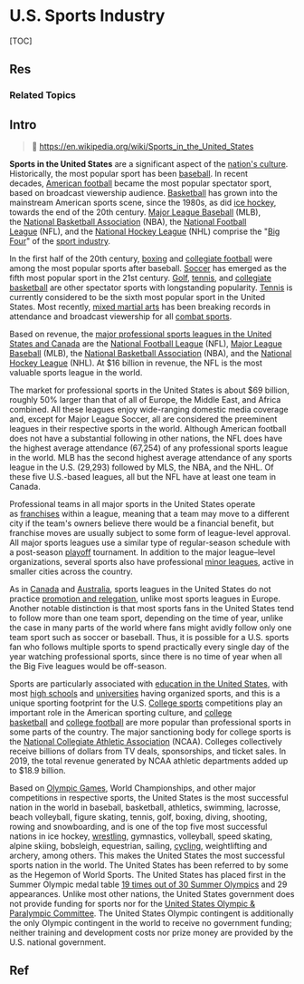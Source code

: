 # U.S. Sports Industry

[TOC]



## Res
### Related Topics



## Intro
> 🔗 https://en.wikipedia.org/wiki/Sports_in_the_United_States

**Sports in the United States** are a significant aspect of the [nation's culture](https://en.wikipedia.org/wiki/Culture_of_the_United_States "Culture of the United States"). Historically, the most popular sport has been [baseball](https://en.wikipedia.org/wiki/Baseball "Baseball"). In recent decades, [American football](https://en.wikipedia.org/wiki/American_football "American football") became the most popular spectator sport, based on broadcast viewership audience. [Basketball](https://en.wikipedia.org/wiki/Basketball "Basketball") has grown into the mainstream American sports scene, since the 1980s, as did [ice hockey](https://en.wikipedia.org/wiki/Ice_hockey "Ice hockey"), towards the end of the 20th century. [Major League Baseball](https://en.wikipedia.org/wiki/Major_League_Baseball "Major League Baseball") (MLB), the [National Basketball Association](https://en.wikipedia.org/wiki/National_Basketball_Association "National Basketball Association") (NBA), the [National Football League](https://en.wikipedia.org/wiki/National_Football_League "National Football League") (NFL), and the [National Hockey League](https://en.wikipedia.org/wiki/National_Hockey_League "National Hockey League") (NHL) comprise the "[Big Four](https://en.wikipedia.org/wiki/Major_professional_sports_leagues_in_the_United_States_and_Canada "Major professional sports leagues in the United States and Canada")" of the [sport industry](https://en.wikipedia.org/wiki/Sport_industry "Sport industry").

In the first half of the 20th century, [boxing](https://en.wikipedia.org/wiki/Boxing "Boxing") and [collegiate football](https://en.wikipedia.org/wiki/NCAA_Division_I_Football_Bowl_Subdivision "NCAA Division I Football Bowl Subdivision") were among the most popular sports after baseball. [Soccer](https://en.wikipedia.org/wiki/Soccer "Soccer") has emerged as the fifth most popular sport in the 21st century. [Golf](https://en.wikipedia.org/wiki/Golf "Golf"), [tennis](https://en.wikipedia.org/wiki/Tennis "Tennis"), and [collegiate basketball](https://en.wikipedia.org/wiki/College_basketball "College basketball") are other spectator sports with longstanding popularity. [Tennis](https://en.wikipedia.org/wiki/Tennis "Tennis") is currently considered to be the sixth most popular sport in the United States. Most recently, [mixed martial arts](https://en.wikipedia.org/wiki/Mixed_martial_arts "Mixed martial arts") has been breaking records in attendance and broadcast viewership for all [combat sports](https://en.wikipedia.org/wiki/Combat_sports "Combat sports").

Based on revenue, the [major professional sports leagues in the United States and Canada](https://en.wikipedia.org/wiki/Major_professional_sports_leagues_in_the_United_States_and_Canada "Major professional sports leagues in the United States and Canada") are the [National Football League](https://en.wikipedia.org/wiki/National_Football_League "National Football League") (NFL), [Major League Baseball](https://en.wikipedia.org/wiki/Major_League_Baseball "Major League Baseball") (MLB), the [National Basketball Association](https://en.wikipedia.org/wiki/National_Basketball_Association "National Basketball Association") (NBA), and the [National Hockey League](https://en.wikipedia.org/wiki/National_Hockey_League "National Hockey League") (NHL). At $16 billion in revenue, the NFL is the most valuable sports league in the world.

The market for professional sports in the United States is about $69 billion, roughly 50% larger than that of all of Europe, the Middle East, and Africa combined. All these leagues enjoy wide-ranging domestic media coverage and, except for Major League Soccer, all are considered the preeminent leagues in their respective sports in the world. Although American football does not have a substantial following in other nations, the NFL does have the highest average attendance (67,254) of any professional sports league in the world. MLB has the second highest average attendance of any sports league in the U.S. (29,293) followed by MLS, the NBA, and the NHL. Of these five U.S.-based leagues, all but the NFL have at least one team in Canada.

Professional teams in all major sports in the United States operate as [franchises](https://en.wikipedia.org/wiki/Professional_sports_league_organization "Professional sports league organization") within a league, meaning that a team may move to a different city if the team's owners believe there would be a financial benefit, but franchise moves are usually subject to some form of league-level approval. All major sports leagues use a similar type of regular-season schedule with a post-season [playoff](https://en.wikipedia.org/wiki/Playoff "Playoff") tournament. In addition to the major league–level organizations, several sports also have professional [minor leagues](https://en.wikipedia.org/wiki/Minor_league "Minor league"), active in smaller cities across the country.

As in [Canada](https://en.wikipedia.org/wiki/Sports_in_Canada "Sports in Canada") and [Australia](https://en.wikipedia.org/wiki/Sport_in_Australia "Sport in Australia"), sports leagues in the United States do not practice [promotion and relegation](https://en.wikipedia.org/wiki/Promotion_and_relegation "Promotion and relegation"), unlike most sports leagues in Europe. Another notable distinction is that most sports fans in the United States tend to follow more than one team sport, depending on the time of year, unlike the case in many parts of the world where fans might avidly follow only one team sport such as soccer or baseball. Thus, it is possible for a U.S. sports fan who follows multiple sports to spend practically every single day of the year watching professional sports, since there is no time of year when all the Big Five leagues would be off-season.

Sports are particularly associated with [education in the United States](https://en.wikipedia.org/wiki/Education_in_the_United_States "Education in the United States"), with most [high schools](https://en.wikipedia.org/wiki/High_schools_in_the_United_States "High schools in the United States") and [universities](https://en.wikipedia.org/wiki/University "University") having organized sports, and this is a unique sporting footprint for the U.S. [College sports](https://en.wikipedia.org/wiki/College_athletics_in_the_United_States "College athletics in the United States") competitions play an important role in the American sporting culture, and [college basketball](https://en.wikipedia.org/wiki/College_basketball "College basketball") and [college football](https://en.wikipedia.org/wiki/College_football "College football") are more popular than professional sports in some parts of the country. The major sanctioning body for college sports is the [National Collegiate Athletic Association](https://en.wikipedia.org/wiki/National_Collegiate_Athletic_Association "National Collegiate Athletic Association") (NCAA). Colleges collectively receive billions of dollars from TV deals, sponsorships, and ticket sales. In 2019, the total revenue generated by NCAA athletic departments added up to $18.9 billion.

Based on [Olympic Games](https://en.wikipedia.org/wiki/Olympic_Games "Olympic Games"), World Championships, and other major competitions in respective sports, the United States is the most successful nation in the world in baseball, basketball, athletics, swimming, lacrosse, beach volleyball, figure skating, tennis, golf, boxing, diving, shooting, rowing and snowboarding, and is one of the top five most successful nations in ice hockey, [wrestling](https://en.wikipedia.org/wiki/Wrestling "Wrestling"), gymnastics, volleyball, speed skating, alpine skiing, bobsleigh, equestrian, sailing, [cycling](https://en.wikipedia.org/wiki/Cycling "Cycling"), weightlifting and archery, among others. This makes the United States the most successful sports nation in the world. The United States has been referred to by some as the Hegemon of World Sports. The United States has placed first in the Summer Olympic medal table [19 times out of 30 Summer Olympics](https://en.wikipedia.org/wiki/List_of_Olympic_teams_by_medals_won#List_by_team "List of Olympic teams by medals won") and 29 appearances. Unlike most other nations, the United States government does not provide funding for sports nor for the [United States Olympic & Paralympic Committee](https://en.wikipedia.org/wiki/United_States_Olympic_%26_Paralympic_Committee "United States Olympic & Paralympic Committee"). The United States Olympic contingent is additionally the only Olympic contingent in the world to receive no government funding; neither training and development costs nor prize money are provided by the U.S. national government.



## Ref
